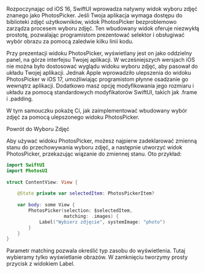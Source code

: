 Rozpoczynając od iOS 16, SwiftUI wprowadza natywny widok wyboru zdjęć znanego jako PhotosPicker. Jeśli Twoja aplikacja wymaga dostępu do biblioteki zdjęć użytkowników, widok PhotosPicker bezproblemowo zarządza procesem wyboru zdjęć. Ten wbudowany widok oferuje niezwykłą prostotę, pozwalając programistom prezentować selektor i obsługiwać wybór obrazu za pomocą zaledwie kilku linii kodu.

Przy prezentacji widoku PhotosPicker, wyświetlany jest on jako oddzielny panel, na górze interfejsu Twojej aplikacji. W wcześniejszych wersjach iOS nie można było dostosować wyglądu widoku wyboru zdjęć, aby pasował do układu Twojej aplikacji. Jednak Apple wprowadziło ulepszenia do widoku PhotosPicker w iOS 17, umożliwiając programistom płynne osadzanie go wewnątrz aplikacji. Dodatkowo masz opcję modyfikowania jego rozmiaru i układu za pomocą standardowych modyfikatorów SwiftUI, takich jak .frame i .padding.

W tym samouczku pokażę Ci, jak zaimplementować wbudowany wybór zdjęć za pomocą ulepszonego widoku PhotosPicker.

Powrót do Wyboru Zdjęć

Aby używać widoku PhotosPicker, możesz najpierw zadeklarować zmienną stanu do przechowywania wyboru zdjęć, a następnie utworzyć widok PhotosPicker, przekazując wiązanie do zmiennej stanu. Oto przykład:

```swift
import SwiftUI
import PhotosUI
 
struct ContentView: View {
 
    @State private var selectedItem: PhotosPickerItem?
 
    var body: some View {
        PhotosPicker(selection: $selectedItem,
                     matching: .images) {
            Label("Wybierz zdjęcie", systemImage: "photo")
        }
    }
}
```

Parametr matching pozwala określić typ zasobu do wyświetlenia. Tutaj wybieramy tylko wyświetlanie obrazów. W zamknięciu tworzymy prosty przycisk z widokiem Label.